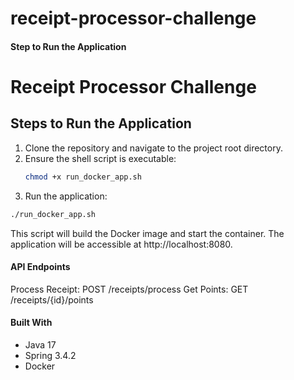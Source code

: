 # receipt-processor-challenge

#### Step to Run the Application

# Receipt Processor Challenge

## Steps to Run the Application

1. Clone the repository and navigate to the project root directory.
2. Ensure the shell script is executable:
   ```sh
   chmod +x run_docker_app.sh

3. Run the application:
```sh
./run_docker_app.sh
```

This script will build the Docker image and start the container. 
The application will be accessible at http://localhost:8080.

#### API Endpoints

Process Receipt: POST /receipts/process
Get Points: GET /receipts/{id}/points

#### Built With

- Java 17
- Spring 3.4.2
- Docker
